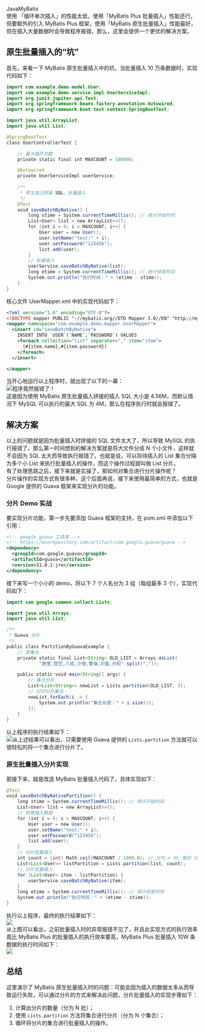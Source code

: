 JavaMyBatis<br />使用 「循环单次插入」的性能太低，使用「MyBatis Plus 批量插入」性能还行，但要额外的引入 MyBatis Plus 框架，使用「MyBatis 原生批量插入」性能最好，但在插入大量数据时会导致程序报错，那么，这里会提供一个更优的解决方案。
<a name="NDFm0"></a>
## 原生批量插入的“坑”
首先，来看一下 MyBatis 原生批量插入中的坑，当批量插入 10 万条数据时，实现代码如下：
```java
import com.example.demo.model.User;
import com.example.demo.service.impl.UserServiceImpl;
import org.junit.jupiter.api.Test;
import org.springframework.beans.factory.annotation.Autowired;
import org.springframework.boot.test.context.SpringBootTest;

import java.util.ArrayList;
import java.util.List;

@SpringBootTest
class UserControllerTest {

    // 最大循环次数
    private static final int MAXCOUNT = 100000;

    @Autowired
    private UserServiceImpl userService;
    
    /**
     * 原生自己拼接 SQL，批量插入
     */
    @Test
    void saveBatchByNative() {
        long stime = System.currentTimeMillis(); // 统计开始时间
        List<User> list = new ArrayList<>();
        for (int i = 0; i < MAXCOUNT; i++) {
            User user = new User();
            user.setName("test:" + i);
            user.setPassword("123456");
            list.add(user);
        }
        // 批量插入
        userService.saveBatchByNative(list);
        long etime = System.currentTimeMillis(); // 统计结束时间
        System.out.println("执行时间：" + (etime - stime));
    }
}
```
核心文件 UserMapper.xml 中的实现代码如下：
```xml
<?xml version="1.0" encoding="UTF-8"?>
<!DOCTYPE mapper PUBLIC "-//mybatis.org//DTD Mapper 3.0//EN" "http://mybatis.org/dtd/mybatis-3-mapper.dtd">
<mapper namespace="com.example.demo.mapper.UserMapper">
  <insert id="saveBatchByNative">
    INSERT INTO `USER`(`NAME`,`PASSWORD`) VALUES
    <foreach collection="list" separator="," item="item">
      (#{item.name},#{item.password})
    </foreach>
  </insert>

</mapper>
```
当开心地运行以上程序时，就出现了以下的一幕：<br />![](https://cdn.nlark.com/yuque/0/2022/png/396745/1664029160620-6cfac433-578a-428d-80a3-6b3db9acb25a.png#clientId=u94bb1212-2c42-4&errorMessage=unknown%20error&from=paste&id=ue8984642&originHeight=444&originWidth=1080&originalType=url&ratio=1&rotation=0&showTitle=false&status=error&style=none&taskId=u63336ef5-f805-4a3b-b9a3-a3918d9c6cc&title=)程序竟然报错了！<br />这是因为使用 MyBatis 原生批量插入拼接的插入 SQL 大小是 4.56M，而默认情况下 MySQL 可以执行的最大 SQL 为 4M，那么在程序执行时就会报错了。
<a name="MHRv0"></a>
## 解决方案
以上的问题就是因为批量插入时拼接的 SQL 文件太大了，所以导致 MySQL 的执行报错了。那么第一时间想到的解决方案就是将大文件分成 N 个小文件，这样就不会因为 SQL 太大而导致执行报错了。也就是说，可以将待插入的 List 集合分隔为多个小 List 来执行批量插入的操作，而这个操作过程就叫做 List 分片。<br />有了处理思路之后，接下来就是实操了，那如何对集合进行分片操作呢？<br />分片操作的实现方式有很多种，这个后面再说，接下来使用最简单的方式，也就是 Google 提供的 Guava 框架来实现分片的功能。
<a name="YuqWU"></a>
### 分片 Demo 实战
要实现分片功能，第一步先要添加 Guava 框架的支持，在 pom.xml 中添加以下引用：
```xml
<!-- google guava 工具类 -->
<!-- https://mvnrepository.com/artifact/com.google.guava/guava -->
<dependency>
  <groupId>com.google.guava</groupId>
  <artifactId>guava</artifactId>
  <version>31.0.1-jre</version>
</dependency>
```
接下来写一个小小的 demo，将以下 7 个人名分为 3 组（每组最多 3 个），实现代码如下：
```java
import com.google.common.collect.Lists;

import java.util.Arrays;
import java.util.List;

/**
 * Guava 分片
 */
public class PartitionByGuavaExample {
    // 原集合
    private static final List<String> OLD_LIST = Arrays.asList(
            "唐僧,悟空,八戒,沙僧,曹操,刘备,孙权".split(","));

    public static void main(String[] args) {
        // 集合分片
        List<List<String>> newList = Lists.partition(OLD_LIST, 3);
        // 打印分片集合
        newList.forEach(i -> {
            System.out.println("集合长度：" + i.size());
        });
    }
}
```
以上程序的执行结果如下：<br />![](https://cdn.nlark.com/yuque/0/2022/png/396745/1664029160632-98acf010-7379-48e0-a08f-8c3e493eb26d.png#clientId=u94bb1212-2c42-4&errorMessage=unknown%20error&from=paste&id=u4ff3ea39&originHeight=308&originWidth=1080&originalType=url&ratio=1&rotation=0&showTitle=false&status=error&style=none&taskId=u37b8059c-9bfb-436c-a270-d7dba5227a4&title=)从上述结果可以看出，只需要使用 Guava 提供的 `Lists.partition` 方法就可以很轻松的将一个集合进行分片了。
<a name="dNLAq"></a>
### 原生批量插入分片实现
那接下来，就是改造 MyBatis 批量插入代码了，具体实现如下：
```java
@Test
void saveBatchByNativePartition() {
    long stime = System.currentTimeMillis(); // 统计开始时间
    List<User> list = new ArrayList<>();
    // 构建插入数据
    for (int i = 0; i < MAXCOUNT; i++) {
        User user = new User();
        user.setName("test:" + i);
        user.setPassword("123456");
        list.add(user);
    }
    // 分片批量插入
    int count = (int) Math.ceil(MAXCOUNT / 1000.0); // 分为 n 份，每份 1000 条
    List<List<User>> listPartition = Lists.partition(list, count);
    // 分片批量插入
    for (List<User> item : listPartition) {
        userService.saveBatchByNative(item);
    }
    long etime = System.currentTimeMillis(); // 统计结束时间
    System.out.println("执行时间：" + (etime - stime));
}
```
执行以上程序，最终的执行结果如下：<br />![](https://cdn.nlark.com/yuque/0/2022/png/396745/1664029160769-e2dbe46a-f169-4b80-9ec2-3cd0e4372909.png#clientId=u94bb1212-2c42-4&errorMessage=unknown%20error&from=paste&id=u2e9dcc77&originHeight=469&originWidth=1014&originalType=url&ratio=1&rotation=0&showTitle=false&status=error&style=none&taskId=uc1f229d3-ad17-428f-8013-3b8a0621c77&title=)<br />从上图可以看出，之前批量插入时的异常报错不见了，并且此实现方式的执行效率竟比 MyBatis Plus 的批量插入的执行效率要高，MyBatis Plus 批量插入 10W 条数据的执行时间如下：<br />![](https://cdn.nlark.com/yuque/0/2022/png/396745/1664029160743-336a2efd-9b55-46dd-a3b9-5bf94b07df5a.png#clientId=u94bb1212-2c42-4&errorMessage=unknown%20error&from=paste&id=u6e1f2a74&originHeight=231&originWidth=771&originalType=url&ratio=1&rotation=0&showTitle=false&status=error&style=none&taskId=u5f758644-7d6a-4e79-9dad-0739020729b&title=)
<a name="xxepq"></a>
## 总结
这里演示了 MyBatis 原生批量插入时的问题：可能会因为插入的数据太多从而导致运行失败，可以通过分片的方式来解决此问题，分片批量插入的实现步骤如下：

1. 计算出分片的数量（分为 N 批）；
2. 使用 `Lists.partition` 方法将集合进行分片（分为 N 个集合）；
3. 循环将分片的集合进行批量插入的操作。
